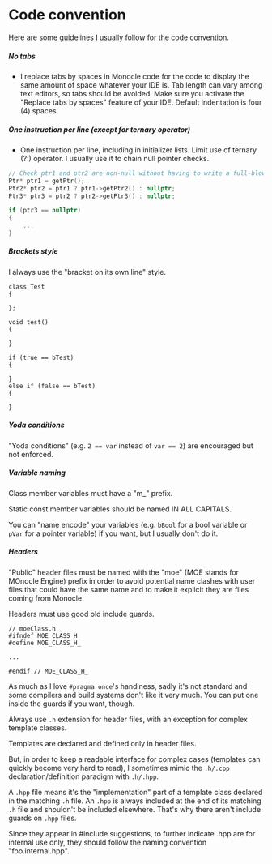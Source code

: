 Code convention
===============

Here are some guidelines I usually follow for the code convention.

##### No tabs
- I replace tabs by spaces in Monocle code for the code to display the same amount of space whatever your IDE is. Tab length can vary among text editors, so tabs should be avoided. Make sure you activate the "Replace tabs by spaces" feature of your IDE.
Default indentation is four (4) spaces.

##### One instruction per line (except for ternary operator)
- One instruction per line, including in initializer lists. Limit use of ternary (?:) operator. I usually use it to chain null pointer checks.

```cpp
// Check ptr1 and ptr2 are non-null without having to write a full-blown if (ptr == nullptr) {...} check
Ptr* ptr1 = getPtr();
Ptr2* ptr2 = ptr1 ? ptr1->getPtr2() : nullptr;
Ptr3* ptr3 = ptr2 ? ptr2->getPtr3() : nullptr;

if (ptr3 == nullptr)
{
	...
}
```

##### Brackets style
I always use the "bracket on its own line" style.

```
class Test
{

};

void test()
{

}

if (true == bTest)
{

}
else if (false == bTest)
{

}
```


##### Yoda conditions
"Yoda conditions" (e.g. `2 == var` instead of `var == 2`) are encouraged but not enforced.


##### Variable naming
Class member variables must have a "m_" prefix.

Static const member variables should be named IN ALL CAPITALS.

You can "name encode" your variables (e.g. `bBool` for a bool variable or `pVar` for a pointer variable) if you want, but I usually don't do it.


##### Headers

"Public" header files must be named with the "moe" (MOE stands for MOnocle Engine) prefix in order to avoid potential name clashes with user files that could have the same name and to make it explicit they are files coming from Monocle.

Headers must use good old include guards.
```
// moeClass.h
#ifndef MOE_CLASS_H_
#define MOE_CLASS_H_

...

#endif // MOE_CLASS_H_
```

As much as I love `#pragma once`'s handiness, sadly it's not standard and some compilers and build systems don't like it very much.
You can put one inside the guards if you want, though.

Always use `.h` extension for header files, with an exception for complex template classes.

Templates are declared and defined only in header files.

But, in order to keep a readable interface for complex cases (templates can quickly become very hard to read), I sometimes mimic the `.h/.cpp` declaration/definition paradigm with `.h/.hpp`.

A `.hpp` file means it's the "implementation" part of a template class declared in the matching `.h` file. An `.hpp` is always included at the end of its matching `.h` file and shouldn't be included elsewhere.
That's why there aren't include guards on `.hpp` files.

Since they appear in #include suggestions, to further indicate .hpp are for internal use only, they should follow the naming convention "foo.internal.hpp".





